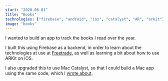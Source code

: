 ```yaml
---
start: "2020-06-01"
title: "Books"
technologies: ["firebase", "android", "ios", "catalyst", "AR", "arkit"]
image: "books"
---
```

I wanted to build an app to track the books I read over the year.

I built this using Firebase as a backend, in order to learn about the technologies at use at [Freetrade](freetrade.io), as well as learning a bit about how to use ARKit on iOS.

I also upgraded this to use Mac Catalyst, so that I could build a Mac app using the same code, which I [wrote about](https://amlcurran.co.uk/articles/getting-started-mac-catalyst).